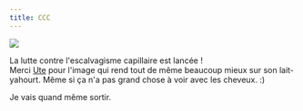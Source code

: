 ```yaml
---
title: CCC
---
```


![](http://static.cyprio.net/wtf/old_pics/cam/2004-04/thb_cam_160404224501.jpg)

La lutte contre l'escalvagisme capillaire est lancée !  
Merci [Ute](http://www.digitalyn.net/blog/) pour l'image qui rend tout de même
beaucoup mieux sur son lait-yahourt. Même si ça n'a pas grand chose à voir
avec les cheveux. :)

Je vais quand même sortir.

